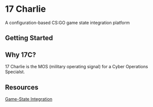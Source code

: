 # 17 Charlie
A configuration-based CS:GO game state integration platform

## Getting Started


## Why 17C?
17 Charlie is the MOS (military operating signal) for a Cyber Operations Specialst.

## Resources

[Game-State Integration](https://developer.valvesoftware.com/wiki/Counter-Strike:_Global_Offensive_Game_State_Integration)

